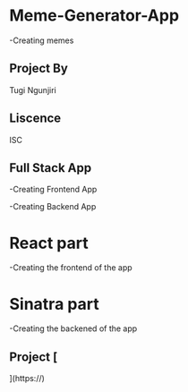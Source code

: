 # Meme-Generator-App
-Creating memes

## Project By
Tugi Ngunjiri

## Liscence
ISC

## Full Stack  App
-Creating Frontend App

-Creating Backend App


# React part
-Creating the frontend of the app

# Sinatra part
-Creating the backened of the app

## Project [
    
](https://)
